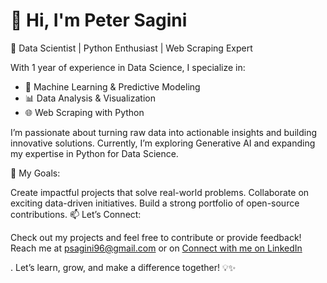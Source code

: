 

<H1>👋 Hi, I'm Peter Sagini</h1>
🌟 Data Scientist | Python Enthusiast | Web Scraping Expert


With 1 year of experience in Data Science, I specialize in:

<ul>
  <li>🧠 Machine Learning & Predictive Modeling</li>
  <li>📊 Data Analysis & Visualization</li>
  <li>🌐 Web Scraping with Python</li>
</ul>

I’m passionate about turning raw data into actionable insights and building innovative solutions. Currently, I’m exploring Generative AI and expanding my expertise in Python for Data Science.

🚀 My Goals:

Create impactful projects that solve real-world problems.
Collaborate on exciting data-driven initiatives.
Build a strong portfolio of open-source contributions.
📫 Let’s Connect:

Check out my projects and feel free to contribute or provide feedback!
Reach me at psagini96@gmail.com or on <a href="https://www.linkedin.com/in/peter-sagini-b33088235/" target="_blank">Connect with me on LinkedIn</a>

.
Let’s learn, grow, and make a difference together! 💡✨
